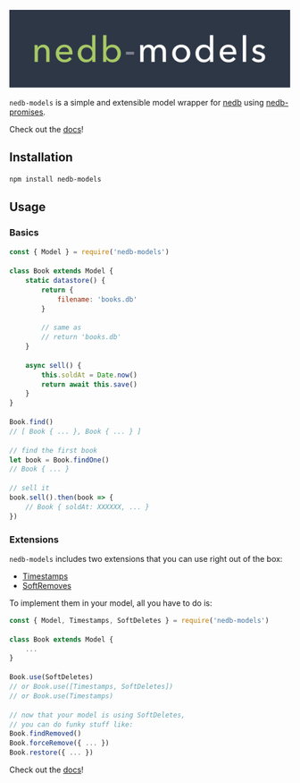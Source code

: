 ![nedb-models](https://github.com/bajankristof/nedb-models/blob/master/logo.svg "nedb-models")

`nedb-models` is a simple and extensible model wrapper for [nedb](https://www.npmjs.com/package/nedb) using [nedb-promises](https://www.npmjs.com/package/nedb-promises).

Check out the [docs](https://github.com/bajankristof/nedb-models/blob/master/docs.md)!

## Installation
```bash
npm install nedb-models
```

## Usage
### Basics
```js
const { Model } = require('nedb-models')

class Book extends Model {
	static datastore() {
      	return {
        	filename: 'books.db'
        }
            
        // same as
        // return 'books.db'
    }
    
    async sell() {
        this.soldAt = Date.now()
        return await this.save()
    } 
}

Book.find()
// [ Book { ... }, Book { ... } ]

// find the first book
let book = Book.findOne()
// Book { ... }

// sell it
book.sell().then(book => {
	// Book { soldAt: XXXXXX, ... }
})
```

### Extensions
`nedb-models` includes two extensions that you can use right out of the box:
- [Timestamps](https://github.com/bajankristof/nedb-models/blob/master/docs.md#Timestamps)
- [SoftRemoves](https://github.com/bajankristof/nedb-models/blob/master/docs.md#SoftRemoves)

To implement them in your model, all you have to do is:
```js
const { Model, Timestamps, SoftDeletes } = require('nedb-models')

class Book extends Model {
	...
}

Book.use(SoftDeletes)
// or Book.use([Timestamps, SoftDeletes])
// or Book.use(Timestamps)

// now that your model is using SoftDeletes, 
// you can do funky stuff like:
Book.findRemoved()
Book.forceRemove({ ... })
Book.restore({ ... })
```

Check out the [docs](https://github.com/bajankristof/nedb-models/blob/master/docs.md)!